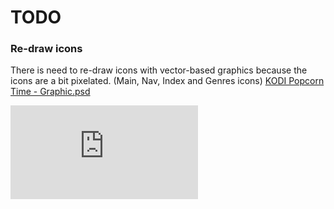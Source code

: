 
# TODO #


### Re-draw icons ###
There is need to re-draw icons with vector-based graphics
because the icons are a bit pixelated. (Main, Nav, Index and Genres icons)
[KODI Popcorn Time - Graphic.psd](https://github.com/Diblo/KODI-Popcorn-Time/blob/master/Other/KODI%20Popcorn%20Time%20-%20Graphic.psd)

[![Analytics](https://ga-beacon.appspot.com/UA-63872919-1/KODI-Popcorn-Time/TODO.md)](https://github.com/igrigorik/ga-beacon)
